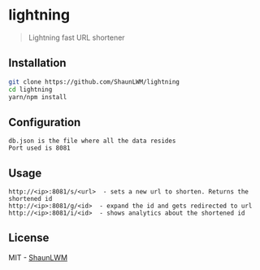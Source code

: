 # lightning

> Lightning fast URL shortener

## Installation

```sh
git clone https://github.com/ShaunLWM/lightning
cd lightning
yarn/npm install
```

## Configuration
```
db.json is the file where all the data resides
Port used is 8081
```

## Usage
```
http://<ip>:8081/s/<url>  - sets a new url to shorten. Returns the shortened id
http://<ip>:8081/g/<id>  - expand the id and gets redirected to url
http://<ip>:8081/i/<id>  - shows analytics about the shortened id
```

## License

MIT - [ShaunLWM](https://github.com/ShaunLWM)